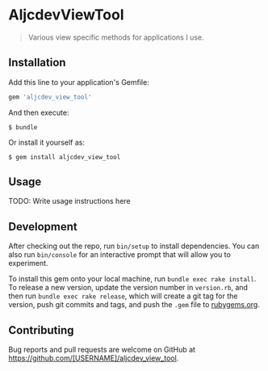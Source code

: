 # AljcdevViewTool

> Various view specific methods for applications I use.

## Installation

Add this line to your application's Gemfile:

```ruby
gem 'aljcdev_view_tool'
```

And then execute:

    $ bundle

Or install it yourself as:

    $ gem install aljcdev_view_tool

## Usage

TODO: Write usage instructions here

## Development

After checking out the repo, run `bin/setup` to install dependencies. You can also run `bin/console` for an interactive prompt that will allow you to experiment.

To install this gem onto your local machine, run `bundle exec rake install`. To release a new version, update the version number in `version.rb`, and then run `bundle exec rake release`, which will create a git tag for the version, push git commits and tags, and push the `.gem` file to [rubygems.org](https://rubygems.org).

## Contributing

Bug reports and pull requests are welcome on GitHub at https://github.com/[USERNAME]/aljcdev_view_tool.
